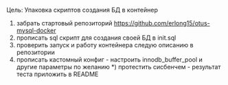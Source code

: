 
Цель: Упаковка скриптов создания БД в контейнер

1) забрать стартовый репозиторий https://github.com/erlong15/otus-mysql-docker
2) прописать sql скрипт для создания своей БД в init.sql
3) проверить запуск и работу контейнера следую описанию в репозитории
4) прописать кастомный конфиг - настроить innodb_buffer_pool и другие параметры по желанию
*) протестить сисбенчем - результат теста приложить в README